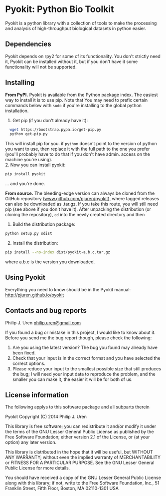 Pyokit: Python Bio Toolkit
==========================

Pyokit is a python library with a collection of tools to make the processing
and analysis of high-throughput biological datasets in python easier.

Dependencies
------------
Pyokit depends on rpy2 for some of its functionality. You don't strictly
need it, Pyokit can be installed without it, but if you don't have it some
functionality will not be supported.

Installing
----------
**From PyPI.** Pyokit is available from the Python package index. The easiest
way to install it is to use pip. Note that You may need to prefix certain
commands below with ```sudo``` if you're installing to the global python
installation.

1. Get pip (if you don't already have it):
```bash
  wget https://bootstrap.pypa.io/get-pip.py
  python get-pip.py
```
This will install pip for you. if ```python``` doesn't point to the version of
python you want to use, then replace it with the full path to the one you prefer
(you'll probably have to do that if you don't have admin. access on the machine
you're using).  
2. Now you can install pyokit:
```bash
pip install pyokit
```
... and you're done.

**From source.** The bleeding-edge version can always be cloned from the GitHub
repository (www.github.com/pjuren/pyokit), where tagged releases can also be
downloaded as .tar.gz. If you take this route, you will still need pip (see
above if you don't have it). After unpacking the distribution (or cloning the
repository), ```cd``` into the newly created directory and then
1. Build the distribution package:
```bash
python setup.py sdist
```
2. Install the distribution:
```bash
pip install --no-index dist/pyokit-a.b.c.tar.gz
```
where a.b.c is the version you downloaded.

Using Pyokit
------------
Everything you need to know should be in the Pyokit manual:
http://pjuren.github.io/pyokit

Contacts and bug reports
------------------------
Philip J. Uren
philip.uren@gmail.com

If you found a bug or mistake in this project, I would like to know about it.
Before you send me the bug report though, please check the following:

1. Are you using the latest version? The bug you found may already have been
   fixed.
2. Check that your input is in the correct format and you have selected the
   correct options.
3. Please reduce your input to the smallest possible size that still produces
   the bug; I will need your input data to reproduce the problem, and the
   smaller you can make it, the easier it will be for both of us.

License information
-------------------

  The following applys to this software package and all subparts therein  

Pyokit Copyright (C) 2014 Philip J. Uren

This library is free software; you can redistribute it and/or modify it under
the terms of the GNU Lesser General Public License as published by the Free
Software Foundation; either version 2.1 of the License, or (at your option)
any later version.

This library is distributed in the hope that it will be useful, but WITHOUT
ANY WARRANTY; without even the implied warranty of MERCHANTABILITY or FITNESS
FOR A PARTICULAR PURPOSE. See the GNU Lesser General Public License for more
details.

You should have received a copy of the GNU Lesser General Public License along
with this library; if not, write to the Free Software Foundation, Inc., 51
Franklin Street, Fifth Floor, Boston, MA 02110-1301 USA
